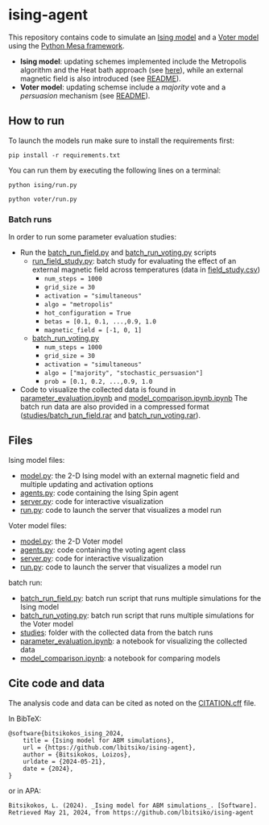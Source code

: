 # ising-agent
This repository contains code to simulate an [Ising model](https://stanford.edu/~jeffjar/statmech/intro4.html) and a [Voter model](https://journals.aps.org/pre/abstract/10.1103/PhysRevE.96.032145) using the [Python Mesa framework](https://mesa.readthedocs.io/en/stable/).

- **Ising model**: updating schemes implemented include the Metropolis algorithm and the Heat bath approach (see [here](https://courses.physics.illinois.edu/phys498cmp/sp2022/Ising/IsingModel.html)), while an external magnetic field is also introduced (see [README](./ising_mod/README.md)).
- **Voter model**: updating schemse include a *majority* vote and a *persuasion* mechanism (see [README](voter/README.md)).


## How to run
To launch the models run make sure to install the requirements first:

```
pip install -r requirements.txt
```

You can run them by executing the following lines on a terminal:
```
python ising/run.py
```

```
python voter/run.py
```

### Batch runs
In order to run some parameter evaluation studies:
- Run the [batch_run_field.py](batch_run_field.py) and [batch_run_voting.py](batch_run_voting.py) scripts 
  - [run_field_study.py](run_field_study.py): batch study for evaluating the effect of an external magnetic field across temperatures (data in [field_study.csv](studies/field_study.csv)) 
      - `num_steps = 1000`
      - `grid_size = 30`
      - `activation = "simultaneous"`
      - `algo = "metropolis"`
      - `hot_configuration = True`
      - `betas = [0.1, 0.1, ...,0.9, 1.0`
      - `magnetic_field = [-1, 0, 1]`
  - [batch_run_voting.py](batch_run_voting.py)
    - `num_steps = 1000`
    - `grid_size = 30`
    - `activation = "simultaneous"`
    - `algo = ["majority", "stochastic_persuasion"]`
    - `prob = [0.1, 0.2, ...,0.9, 1.0`
- Code to visualize the collected data is found in [parameter_evaluation.ipynb](parameter_evaluation.ipynb) and [model_comparison.ipynb.ipynb](model_comparison.ipynb.ipynb)
The batch run data are also provided in a compressed format ([studies/batch_run_field.rar](./studies/batch_run_field.rar) and [batch_run_voting.rar](./studies/batch_run_voting.rar)).

## Files

Ising model files:
- [model.py](ising_mod/model.py): the 2-D Ising model with an external magnetic field and multiple updating and activation options
- [agents.py](ising_mod/agents.py): code containing the Ising Spin agent 
- [server.py](ising_mod/server.py): code for interactive visualization
- [run.py](ising_mod/run.py): code to launch the server that visualizes a model run

Voter model files:
- [model.py](voter/model.py): the 2-D Voter model
- [agents.py](voter/agents.py): code containing the voting agent class 
- [server.py](voter/server.py): code for interactive visualization
- [run.py](voter/run.py): code to launch the server that visualizes a model run

batch run:
- [batch_run_field.py](batch_run_field.py): batch run script that runs multiple simulations for the Ising model
- [batch_run_voting.py](batch_run_voting.py): batch run script that runs multiple simulations for the Voter model
- [studies](studies): folder with the collected data from the batch runs
- [parameter_evaluation.ipynb](parameter_evaluation.ipynb): a notebook for visualizing the collected data
- [model_comparison.ipynb](model_comparison.ipynb): a notebook for comparing models

## Cite code and data

The analysis code and data can be cited as noted on the [CITATION.cff](CITATION.cff) file.

In BibTeX:

```
@software{bitsikokos_ising_2024,
	title = {Ising model for ABM simulations},
	url = {https://github.com/lbitsiko/ising-agent},
	author = {Bitsikokos, Loizos},
	urldate = {2024-05-21},
	date = {2024},
}
```

or in APA:

```
Bitsikokos, L. (2024). _Ising model for ABM simulations_. [Software]. Retrieved May 21, 2024, from https://github.com/lbitsiko/ising-agent
```
